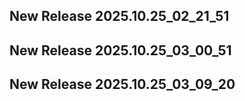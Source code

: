 ## New Release 2025.10.25_02_21_51
## New Release 2025.10.25_03_00_51
## New Release 2025.10.25_03_09_20
